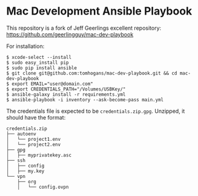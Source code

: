 # Mac Development Ansible Playbook

This repository is a fork of Jeff Geerlings excellent repository: https://github.com/geerlingguy/mac-dev-playbook

For installation:
 
    $ xcode-select --install
    $ sudo easy_install pip
    $ sudo pip install ansible
    $ git clone git@github.com:tomhogans/mac-dev-playbook.git && cd mac-dev-playbook
    $ export EMAIL="user@domain.com"
    $ export CREDENTIALS_PATH="/Volumes/USBKey/"
    $ ansible-galaxy install -r requirements.yml
    $ ansible-playbook -i inventory --ask-become-pass main.yml

The credentials file is expected to be `credentials.zip.gpg`.  Unzipped, it should have the format:

    credentials.zip
    ├── autoenv
    │   └── project1.env
    │   └── project2.env
    ├── gpg
    │   ├── myprivatekey.asc
    ├── ssh
    │   ├── config
    │   ├── my.key
    └── vpn
        ├── org
        │   └── config.ovpn
